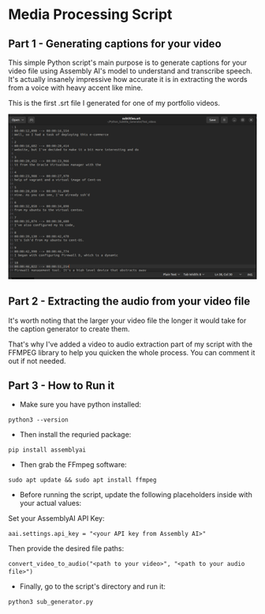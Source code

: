 # Media Processing Script


## Part 1 - Generating captions for your video


This simple Python script's main purpose is to generate captions for your video file
using Assembly AI's model to understand and transcribe speech. It's actually insanely impressive
how accurate it is in extracting the words from a voice with heavy accent like mine.

This is the first .srt file I generated for one of my portfolio videos.

![Alt text](<Images/Screenshot from 2024-01-29 17-05-18.png>)

## Part 2 - Extracting the audio from your video file

It's worth noting that the larger your video file the longer it would take for the 
caption generator to create them.

That's why I've added a video to audio extraction part of my script with the FFMPEG library to help you quicken the whole process. You can comment it out if not needed.

## Part 3 - How to Run it


- Make sure you have python installed:

```
python3 --version
```

- Then install the requried package:

```
pip install assemblyai
```

- Then grab the FFmpeg software:

```
sudo apt update && sudo apt install ffmpeg
```

- Before running the script, update the following placeholders inside with your actual values:

Set your AssemblyAI API Key:

```
aai.settings.api_key = "<your API key from Assembly AI>"
```

Then provide the desired file paths:

```
convert_video_to_audio("<path to your video>", "<path to your audio file>")
```

- Finally, go to the script's directory and run it:

```
python3 sub_generator.py
```